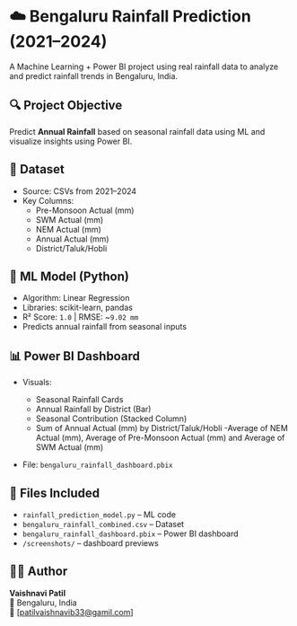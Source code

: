 # ☁️ Bengaluru Rainfall Prediction (2021–2024)

A Machine Learning + Power BI project using real rainfall data to analyze and predict rainfall trends in Bengaluru, India.

## 🔍 Project Objective
Predict **Annual Rainfall** based on seasonal rainfall data using ML and visualize insights using Power BI.

## 📁 Dataset
- Source: CSVs from 2021–2024
- Key Columns:
  - Pre-Monsoon Actual (mm)
  - SWM Actual (mm)
  - NEM Actual (mm)
  - Annual Actual (mm)
  - District/Taluk/Hobli

## 🧠 ML Model (Python)
- Algorithm: Linear Regression
- Libraries: scikit-learn, pandas
- R² Score: `1.0` | RMSE: ~`9.02 mm`
- Predicts annual rainfall from seasonal inputs

## 📊 Power BI Dashboard
- Visuals:
  - Seasonal Rainfall Cards
  - Annual Rainfall by District (Bar)
  - Seasonal Contribution (Stacked Column)
  - Sum of Annual Actual (mm) by District/Taluk/Hobli
  -Average of NEM Actual (mm), Average of Pre-Monsoon Actual (mm) and Average of SWM Actual (mm)
  
- File: `bengaluru_rainfall_dashboard.pbix`

## 📁 Files Included
- `rainfall_prediction_model.py` – ML code
- `bengaluru_rainfall_combined.csv` – Dataset
- `bengaluru_rainfall_dashboard.pbix` – Power BI dashboard
- `/screenshots/` –  dashboard previews

## 🧑‍💻 Author
**Vaishnavi Patil**  
📍 Bengaluru, India  
🔗 [patilvaishnavib33@gamil.com]
